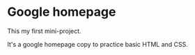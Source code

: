 # Google homepage
This my first mini-project.

It's a google homepage copy to practice basic HTML and CSS.
